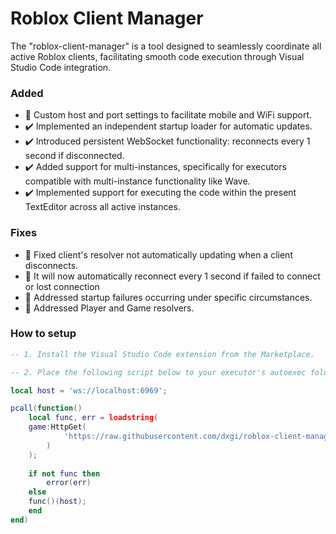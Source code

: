 # Roblox Client Manager

The "roblox-client-manager" is a tool designed to seamlessly coordinate all active Roblox clients, facilitating smooth code execution through Visual Studio Code integration.

### Added
- 🚀 Custom host and port settings to facilitate mobile and WiFi support.
- ✔️ Implemented an independent startup loader for automatic updates.
- ✔️ Introduced persistent WebSocket functionality: reconnects every 1 second if disconnected.
- ✔️ Added support for multi-instances, specifically for executors compatible with multi-instance functionality like Wave.
- ✔️ Implemented support for executing the code within the present TextEditor across all active instances.

### Fixes
- 🐛 Fixed client's resolver not automatically updating when a client disconnects.
- 🐛 It will now automatically reconnect every 1 second if failed to connect or lost connection
- 🐛 Addressed startup failures occurring under specific circumstances.
- 🐛 Addressed Player and Game resolvers.


### How to setup
```lua
-- 1. Install the Visual Studio Code extension from the Marketplace.

-- 2. Place the following script below to your executor's autoexec folder.

local host = 'ws://localhost:6969';

pcall(function()
    local func, err = loadstring(
	game:HttpGet(
    	    'https://raw.githubusercontent.com/dxgi/roblox-client-manager/main/roblox-client-manager.luau'
      	)
    );
  
    if not func then
      	error(err)
    else
	func()(host);
    end
end)
```
